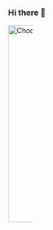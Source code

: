 ### Hi there 👋

<!--
**nicolachoquet06250/nicolachoquet06250** is a ✨ _special_ ✨ repository because its `README.md` (this file) appears on your GitHub profile.

Here are some ideas to get you started:

- 🔭 I’m currently working on ...
- 🌱 I’m currently learning ...
- 👯 I’m looking to collaborate on ...
- 🤔 I’m looking for help with ...
- 💬 Ask me about ...
- 📫 How to reach me: ...
- 😄 Pronouns: ...
- ⚡ Fun fact: ...
-->

<div style="width: 50px">
  <a href="https://app.daily.dev/nicolas06250">
    <img src="https://api.daily.dev/devcards/f299db81b15741d9aea7d5a965ace34b.png?r=rq3" width="400" alt="Choquet Nicolas's Dev Card"/>
  </a>
</div>
